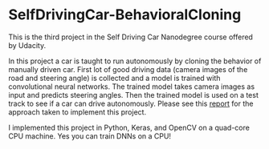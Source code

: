 # SelfDrivingCar-BehavioralCloning

This is the third project in the Self Driving Car Nanodegree course offered by Udacity.

In this project a car is taught to run autonomously by cloning the behavior of manually driven car. First lot of good driving data (camera images of the road and steering angle) is collected and a model is trained with convolutional neural networks. The trained model takes camera images as input and predicts steering angles. Then the trained model is used on a test track to see if a car can drive autonomously. Please see this [report](https://github.com/kharikri/SelfDrivingCar-BehavioralCloning/blob/master/writeup_report.md) for the approach taken to implement this project.

I implemented this project in Python, Keras, and OpenCV on a quad-core CPU machine. Yes you can train DNNs on a CPU! 
